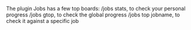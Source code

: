 The plugin Jobs has a few top boards:
/jobs stats, to check your personal progress
/jobs gtop, to check the global progress
/jobs top jobname, to check it against a specific job
